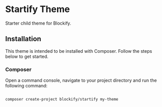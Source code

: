 # Startify Theme

Starter child theme for Blockify.

## Installation

This theme is intended to be installed with Composer. Follow the steps below to get started.

### Composer

Open a command console, navigate to your project directory and run the following command:

```bash

composer create-project blockify/startify my-theme

```

